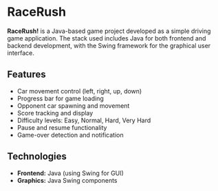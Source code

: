 # RaceRush

**RaceRush!** is a Java-based game project developed as a simple driving game application. The stack used includes Java for both frontend and backend development, with the Swing framework for the graphical user interface.

## Features
- Car movement control (left, right, up, down)
- Progress bar for game loading
- Opponent car spawning and movement
- Score tracking and display
- Difficulty levels: Easy, Normal, Hard, Very Hard
- Pause and resume functionality
- Game-over detection and notification

## Technologies
- **Frontend:** Java (using Swing for GUI)
- **Graphics:** Java Swing components

